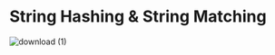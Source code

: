 # String Hashing & String Matching
![download (1)](https://github.com/roy7077/String-Hashing-and-String-Matching/assets/107414907/f306b82a-9e09-4efe-912d-c141bb6ffab0)

